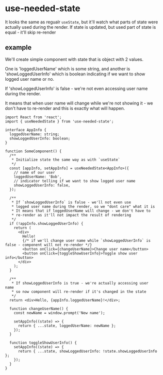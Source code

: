 # use-needed-state

It looks the same as regualr `useState`, but it'll watch what parts of state were actually used during the render. If state is updated, but used part of state is equal - it'll skip re-render

## example

We'll create simple component with state that is object with 2 values.

One is 'loggedUserName' which is some string, and another is 'showLoggedUserInfo' which is boolean indicating if we want to show logged user name or no.

If 'showLoggedUserInfo' is false - we're not even accessing user name during the render.

It means that when user name will change while we're not showing it - we don't have to re-render and this is exactly what will happen.

```tsx
import React from 'react';
import { useNeededState } from 'use-needed-state';

interface AppInfo {
  loggedUserName: string;
  showLoggedUserInfo: boolean;
}

function SomeComponent() {
  /**
   * Initialize state the same way as with `useState`
   */
  const [appInfo, setAppInfo] = useNeededState<AppInfo>({
    // name of our user
    loggedUserName: 'Bob',
    // indicator telling if we want to show logged user name
    showLoggedUserInfo: false,
  });

  /**
   * If `showLoggedUserInfo` is false - we'll not even use
   * logged user name during the render, so we "dont care" what it is
   * It means that if loggedUserName will change - we don't have to
   * re-render as it'll not impact the result of rendering
   */
  if (!appInfo.showLoggedUserInfo) {
    return (
      <div>
        Hello!
        {/* if we'll change user name while `showLoggedUserInfo` is false - component will not re-render */}
        <button onClick={changeUserName}>Change user name</button>
        <button onClick={toggleShowUserInfo}>Toggle show user info</button>
      </div>
    );
  }

  /**
   * If showLoggedUserInfo is true - we're actually accessing user name
   * so now component will re-render if it's changed in the state
   */
  return <div>Hello, {appInfo.loggedUserName}!</div>;

  function changeUserName() {
    const newName = window.prompt('New name');

    setAppInfo((state) => {
      return { ...state, loggedUserName: newName };
    });
  }

  function toggleShowUserInfo() {
    setAppInfo((state) => {
      return { ...state, showLoggedUserInfo: !state.showLoggedUserInfo };
    });
  }
}
```
